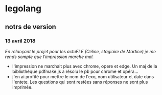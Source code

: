 # legolang


## notrs de version
### 13 avril 2018
_En relançant le projet pour les actuFLE (Céline, stagiaire de Martine) je me rends sompte que l'impression marche mal._
* l'impression ne marchait plus avec chrome, opere et edge. Un maj de la bibliothèque pdfmake.js a résolu le pb pour chrome et opéra...
* j'en ai profité pour mettre le nom de l'exo, nom utilisateur et date dans l'entete. Les questions qui sont restées sans réponses ne sont plus imprimée. 
